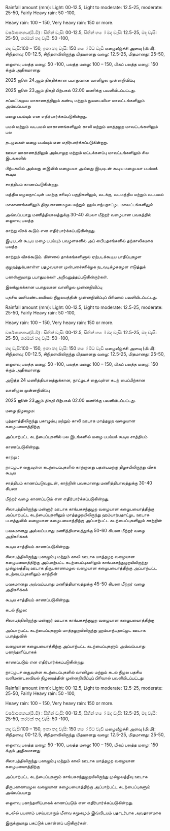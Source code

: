 Rainfall amount (mm): Light: 00-12.5, Light to moderate: 12.5-25, moderate: 25-50, Fairly Heavy rain: 50 -100,

Heavy rain: 100 – 150, Very heavy rain: 150 or more.

වර්ෂාපතනය(මි.මී) : සිහින් වැසි: 00-12.5, සිහින් හ ෝ මද වැසි: 12.5-25, මද වැසි: 25-50, තරමක් තද වැසි: 50 -100,

තද වැසි:100 – 150, ඉතා තද වැසි: 150 හ ෝ ඊට වැඩි மழைவீழ்ச்சி அளவு (மி.மீ): சிறிதளவு: 00-12.5, சிறிதளவிலிருந்து மிதமானது வழை: 12.5-25, மிதமானது: 25-50,

ஓைளவு பலத்த மழை: 50 -100, பலத்த மழை: 100 – 150, மிகப் பலத்த மழை: 150 க்கும் அதிகமானது

2025 ஜூன் 24ஆம் திகதிக்கான பபாதுவான வானிழல முன்னறிவிப்பு

2025 ஜூன் 23ஆம் திகதி பிற்பகல் 02.00 மணிக்கு பவளியிடப்பட்டது.

சப்ைகமுவ மாகாணத்திலும் கண்டி மற்றும் நுவபைலியா மாவட்டங்களிலும் அவ்வப்பபாது

மழை பபய்யும் என எதிர்பார்க்கப்படுகின்றது.

பமல் மற்றும் வடபமல் மாகாணங்களிலும் காலி மற்றும் மாத்தழற மாவட்டங்களிலும் பல

தடழவகள் மழை பபய்யும் என எதிர்பார்க்கப்படுகின்றது.

ஊவா மாகாணத்திலும் அம்பாழற மற்றும் மட்டக்களப்பு மாவட்டங்களிலும் சில இடங்களில்

பிற்பகலில் அல்லது இைவில் மழைபயா அல்லது இடியுடன் கூடிய மழைபயா பபய்யக் கூடிய

சாத்தியம் காணப்படுகின்றது.

மத்திய மழலநாட்டின் பமற்கு சாிவுப் பகுதிகளிலும், வடக்கு, வடமத்திய மற்றும் வடபமல்

மாகாணங்களிலும் திருபகாணமழல மற்றும் ஹம்பாந்பதாட்ழட மாவட்டங்களிலும்

அவ்வப்பபாது மணித்தியாலத்துக்கு 30-40 கிபலா மீற்றர் வழையான பவகத்தில் ஓைளவு பலத்த

காற்று வீசக் கூடும் என எதிர்பார்க்கப்படுகின்றது.

இடியுடன் கூடிய மழை பபய்யும் பவழளகளில் அப் பிைபதசங்களில் தற்காலிகமாக பலத்த

காற்றும் வீசக்கூடும். மின்னல் தாக்கங்களினால் ஏற்படக்கூடிய பாதிப்புகழள

குழறத்துக்பகாள்ள பதழவயான முன்பனச்சாிக்ழக நடவடிக்ழககழள எடுத்துக்

பகாள்ளுமாறு பபாதுமக்கள் அறிவுறுத்தப்படுகின்றார்கள்.

இலங்ழகக்கான பபாதுவான வானிழல முன்னறிவிப்பு

பதசிய வளிமண்டலவியல் நிழலயத்தின் முன்னறிவிப்புப் பிாிவால் பவளியிடப்பட்டது.

Rainfall amount (mm): Light: 00-12.5, Light to moderate: 12.5-25, moderate: 25-50, Fairly Heavy rain: 50 -100,

Heavy rain: 100 – 150, Very heavy rain: 150 or more.

වර්ෂාපතනය(මි.මී) : සිහින් වැසි: 00-12.5, සිහින් හ ෝ මද වැසි: 12.5-25, මද වැසි: 25-50, තරමක් තද වැසි: 50 -100,

තද වැසි:100 – 150, ඉතා තද වැසි: 150 හ ෝ ඊට වැඩි மழைவீழ்ச்சி அளவு (மி.மீ): சிறிதளவு: 00-12.5, சிறிதளவிலிருந்து மிதமானது வழை: 12.5-25, மிதமானது: 25-50,

ஓைளவு பலத்த மழை: 50 -100, பலத்த மழை: 100 – 150, மிகப் பலத்த மழை: 150 க்கும் அதிகமானது

அடுத்த 24 மணித்தியாலத்துக்கான, நாட்ழடச் சூைவுள்ள கடற் பைப்பிற்கான

வானிழல முன்னறிவிப்பு

2025 ஜூன் 23ஆம் திகதி பிற்பகல் 02.00 மணிக்கு பவளியிடப்பட்டது.

மழை நிழலழம:

புத்தளத்திலிருந்து பகாழும்பு மற்றும் காலி ஊடாக மாத்தழற வழையான கழைபயாைத்திற்கு

அப்பாற்பட்ட கடற்பைப்புகளில் பல இடங்களில் மழை பபய்யக் கூடிய சாத்தியம்

காணப்படுகின்றது.

காற்று :

நாட்ழடச் சூைவுள்ள கடற்பைப்புகளில் காற்றானது பதன்பமற்கு திழசயிலிருந்து வீசக் கூடிய

சாத்தியம் காணப்படுவதுடன், காற்றின் பவகமானது மணித்தியாலத்துக்கு 30-40 கிபலா

மீற்றர் வழை காணப்படும் என எதிர்பார்க்கப்படுகின்றது.

சிலாபத்திலிருந்து மன்னார் ஊடாக காங்பகசந்துழற வழையான கழைபயாைத்திற்கு அப்பாற்பட்ட கடற்பைப்புகளிலும் மாத்தழறயிலிருந்து ஹம்பாந்பதாட்ழட ஊடாக பபாத்துவில் வழையான கழைபயாைத்திற்கு அப்பாற்பட்ட கடற்பைப்புகளிலும் காற்றின்

பவகமானது அவ்வப்பபாது மணித்தியாலத்துக்கு 50-60 கிபலா மீற்றர் வழை அதிகாிக்கக்

கூடிய சாத்தியம் காணப்படுகின்றது.

சிலாபத்திலிருந்து பகாழும்பு மற்றும் காலி ஊடாக மாத்தழற வழையான கழைபயாைத்திற்கு அப்பாற்பட்ட கடற்பைப்புகளிலும் காங்பகசந்துழறயிலிருந்து முல்ழலத்தீவு ஊடாக திருபகாணமழல வழையான கழைபயாைத்திற்கு அப்பாற்பட்ட கடற்பைப்புகளிலும் காற்றின்

பவகமானது அவ்வப்பபாது மணித்தியாலத்துக்கு 45-50 கிபலா மீற்றர் வழை அதிகாிக்கக்

கூடிய சாத்தியம் காணப்படுகின்றது.

கடல் நிழல:

சிலாபத்திலிருந்து மன்னார் ஊடாக காங்பகசந்துழற வழையான கழைபயாைத்திற்கு

அப்பாற்பட்ட கடற்பைப்புகளும் மாத்தழறயிலிருந்து ஹம்பாந்பதாட்ழட ஊடாக பபாத்துவில்

வழையான கழைபயாைத்திற்கு அப்பாற்பட்ட கடற்பைப்புகளும் அவ்வப்பபாது பகாந்தளிப்பாகக்

காணப்படும் என எதிர்பார்க்கப்படுகின்றது.

நாட்ழடச் சூைவுள்ள கடற்பைப்புகளில் வானிழல மற்றும் கடல் நிழல பதசிய வளிமண்டலவியல் நிழலயத்தின் முன்னறிவிப்புப் பிாிவால் பவளியிடப்பட்டது

Rainfall amount (mm): Light: 00-12.5, Light to moderate: 12.5-25, moderate: 25-50, Fairly Heavy rain: 50 -100,

Heavy rain: 100 – 150, Very heavy rain: 150 or more.

වර්ෂාපතනය(මි.මී) : සිහින් වැසි: 00-12.5, සිහින් හ ෝ මද වැසි: 12.5-25, මද වැසි: 25-50, තරමක් තද වැසි: 50 -100,

තද වැසි:100 – 150, ඉතා තද වැසි: 150 හ ෝ ඊට වැඩි மழைவீழ்ச்சி அளவு (மி.மீ): சிறிதளவு: 00-12.5, சிறிதளவிலிருந்து மிதமானது வழை: 12.5-25, மிதமானது: 25-50,

ஓைளவு பலத்த மழை: 50 -100, பலத்த மழை: 100 – 150, மிகப் பலத்த மழை: 150 க்கும் அதிகமானது

சிலாபத்திலிருந்து பகாழும்பு மற்றும் காலி ஊடாக மாத்தழற வழையான கழைபயாைத்திற்கு

அப்பாற்பட்ட கடற்பைப்புகளும் காங்பகசந்துழறயிலிருந்து முல்ழலத்தீவு ஊடாக

திருபகாணமழல வழையான கழைபயாைத்திற்கு அப்பாற்பட்ட கடற்பைப்புகளும் அவ்வப்பபாது

ஓைளவு பகாந்தளிப்பாகக் காணப்படும் என எதிர்பார்க்கப்படுகின்றது.

கடலில் பயணம் பசய்பவாரும் மீனவ சமூகமும் இவ்விடயம் பதாடர்பாக அவதானமாக

இருக்குமாறு பகட்டுக் பகாள்ளப் படுகிறார்கள்.